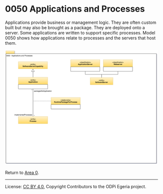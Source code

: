 <!-- SPDX-License-Identifier: CC-BY-4.0 -->
<!-- Copyright Contributors to the ODPi Egeria project. -->

# 0050 Applications and Processes

Applications provide business or management logic.
They are often custom built but may also be brought as a package.
They are deployed onto a server.
Some applications are written to support specific processes.
Model 0050 shows how applications relate to processes and the servers that host them.

![UML](0050-Applications-and-Processes.png#pagewidth)

Return to [Area 0](Area-0-models.md).

----
License: [CC BY 4.0](https://creativecommons.org/licenses/by/4.0/),
Copyright Contributors to the ODPi Egeria project.